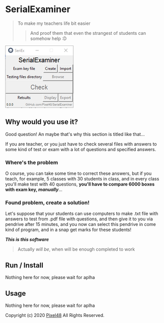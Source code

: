 # SerialExaminer
> To make my teachers life bit easier
>> And proof them that even the strangest of students can somehow help :D

![Main Window](./docs/img/main_window.png)

## Why would you use it?
Good question! An maybe that's why this section is titled like that...

If you are teacher, or you just have to check several files with answers to some kind of test or exam with a lot of questions and specified answers.

### Where's the problem
O course, you can take some time to correct these answers, but if you teach, for example, 5 classes with 30 students in class, and in every class you'll make test with 40 questions, **you'll have to compare 6000 boxes with exam key, _manually_**...

### Found problem, create a solution!
Let's suppose that your students can use computers to make .txt file with answers to test from .pdf file with questions, and then give it to you via pendrive after 15 minutes, and you now can select this pendrive in come kind of program, and in a snap get marks for these students!

***This is this software***
> Actually *will be*, when will be enough completed to work

## Run / Install
Nothing here for now, please wait for aplha

## Usage
Nothing here for now, please wait for aplha

Copyright (c) 2020 [Pixel48](www.github.com/Pixel48) All Rights Reserved.
